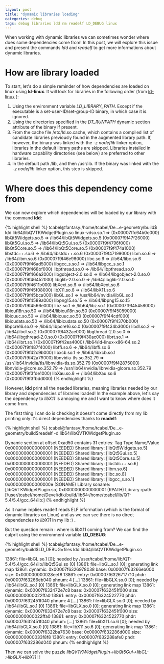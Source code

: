 ```yaml
---
layout: post
title: "dynamic libraries loading"
categories: debug
tags: debug libraries ldd nm readelf LD_DEBUG linux
---
```

When working with dynamic libraries we can sometimes wonder where does some dependencies come from! In this post, we will explore this issue and present the commands *ldd* and *readelf* to get more informations about dynamic libraries.
<!--more-->

# How are library loaded
To start, let's do a simple reminder of how dependencies are loaded on linux using **ld-linux**. It will look for libraries in the following order (from [ld-linux](http://linux.die.net/man/8/ld-linux) ):

 1. Using the environment variable *LD_LIBRARY_PATH*. Except if the executable is a set-user-ID/set-group-ID binary, in which case it is ignored.
 2. Using the directories specified in the *DT_RUNPATH* dynamic section attribute of the binary if present.
 3. From the cache file /etc/ld.so.cache, which contains a compiled list of candidate libraries previously found in the augmented library path. If, however, the binary was linked with the *-z nodeflib* linker option, libraries in the default library paths are skipped. Libraries installed in hardware capability directories (see below) are preferred to other libraries.
 4. In the default path /lib, and then /usr/lib. If the binary was linked with the *-z nodeflib* linker option, this step is skipped.


# Where does this dependency come from
We can now explore which dependencies will be loaded by our library with the command **ldd**:

{% highlight shell %}
tcabel@fantasy:/home/tcabel/De...e-geometry/build$ ldd lib64/libQVTKWidgetPlugin.so
	linux-vdso.so.1 =>  (0x00007ffc64b0c000)
	libQt5Widgets.so.5 => /lib64/libQt5Widgets.so.5 (0x00007f9f47f26000)
	libQt5Gui.so.5 => /lib64/libQt5Gui.so.5 (0x00007f9f4796f000)
	libQt5Core.so.5 => /lib64/libQt5Core.so.5 (0x00007f9f474a1000)
	libstdc++.so.6 => /lib64/libstdc++.so.6 (0x00007f9f47199000)
	libm.so.6 => /lib64/libm.so.6 (0x00007f9f46e96000)
	libc.so.6 => /lib64/libc.so.6 (0x00007f9f46ad5000)
	libgcc_s.so.1 => /lib64/libgcc_s.so.1 (0x00007f9f468bf000)
	libpthread.so.0 => /lib64/libpthread.so.0 (0x00007f9f466a2000)
	libgobject-2.0.so.0 => /lib64/libgobject-2.0.so.0 (0x00007f9f46452000)
	libglib-2.0.so.0 => /lib64/libglib-2.0.so.0 (0x00007f9f4611b000)
	libXext.so.6 => /lib64/libXext.so.6 (0x00007f9f45f08000)
	libX11.so.6 => /lib64/libX11.so.6 (0x00007f9f45bca000)
	libGL.so.1 => /usr/lib64/nvidia/libGL.so.1 (0x00007f9f4589a000)
	libpng15.so.15 => /lib64/libpng15.so.15 (0x00007f9f4566e000)
	libz.so.1 => /lib64/libz.so.1 (0x00007f9f45458000)
	libicui18n.so.50 => /lib64/libicui18n.so.50 (0x00007f9f45059000)
	libicuuc.so.50 => /lib64/libicuuc.so.50 (0x00007f9f44cdf000)
	libicudata.so.50 => /lib64/libicudata.so.50 (0x00007f9f4370b000)
	libpcre16.so.0 => /lib64/libpcre16.so.0 (0x00007f9f434b3000)
	libdl.so.2 => /lib64/libdl.so.2 (0x00007f9f432ae000)
	libgthread-2.0.so.0 => /lib64/libgthread-2.0.so.0 (0x00007f9f430ac000)
	librt.so.1 => /lib64/librt.so.1 (0x00007f9f42ea4000)
	/lib64/ld-linux-x86-64.so.2 (0x00007f9f487f4000)
	libffi.so.6 => /lib64/libffi.so.6 (0x00007f9f42c9b000)
	libxcb.so.1 => /lib64/libxcb.so.1 (0x00007f9f42a79000)
	libnvidia-tls.so.352.79 => /usr/lib64/nvidia/tls/libnvidia-tls.so.352.79 (0x00007f9f42875000)
	libnvidia-glcore.so.352.79 => /usr/lib64/nvidia/libnvidia-glcore.so.352.79 (0x00007f9f3fde1000)
	libXau.so.6 => /lib64/libXau.so.6 (0x00007f9f3fbdd000)
{% endhighlight %}

However, **ldd** print all the needed libraries, meaning libraries needed by our library and dependencies of libraries loaded!
In the example above, let's say the dependency to *libX11* is annoying me and I want to know where does it come from.

The first thing I can do is checking it doesn't come directly from my lib printing only it's direct dependencies thanks to **readelf**:

{% highlight shell %}
tcabel@fantasy:/home/tcabel/De...e-geometry/build$readelf -d lib64/libQVTKWidgetPlugin.so

Dynamic section at offset 0xad50 contains 31 entries:
  Tag        Type                         Name/Value
 0x0000000000000001 (NEEDED)             Shared library: [libQt5Widgets.so.5]
 0x0000000000000001 (NEEDED)             Shared library: [libQt5Gui.so.5]
 0x0000000000000001 (NEEDED)             Shared library: [libQt5Core.so.5]
 0x0000000000000001 (NEEDED)             Shared library: [libstdc++.so.6]
 0x0000000000000001 (NEEDED)             Shared library: [libm.so.6]
 0x0000000000000001 (NEEDED)             Shared library: [libc.so.6]
 0x0000000000000001 (NEEDED)             Shared library: [libgcc_s.so.1]
 0x000000000000000e (SONAME)             Library soname: [libQVTKWidgetPlugin.so]
 0x000000000000000f (RPATH)              Library rpath: [/user/tcabel/home/Devel/dtk/build/lib64:/home/tcabel/lib/QT-5.4/5.4/gcc_64/lib:]
{% endhighlight %}

As it name implies readelf reads ELF information (which is the format of dynamic libraries on Linux) and as we can see there is no direct dependencies to *libX11*  in my lib :) .

But the question remain : where is libX11 coming from? We can find the culprit using the environment variable **LD_DEBUG**:

{% highlight shell %}
tcabel@fantasy:/home/tcabel/De...e-geometry/build$LD_DEBUG=files ldd  lib64/libQVTKWidgetPlugin.so

13861:	file=libGL.so.1 [0];  needed by /user/tcabel/home/lib/QT-5.4/5.4/gcc_64/lib/libQt5Gui.so [0]
     13861:	file=libGL.so.1 [0];  generating link map
     13861:	  dynamic: 0x00007f6326978038  base: 0x00007f63266eb000   size: 0x000000000028eef8
     13861:	    entry: 0x00007f6326717710  phdr: 0x00007f63266eb040  phnum:                  4
[...]
13861:	file=libGLX.so.0 [0];  needed by /lib64/libGL.so.1 [0]
     13861:	file=libGLX.so.0 [0];  generating link map
     13861:	  dynamic: 0x00007f632472e7c8  base: 0x00007f632451f000   size: 0x000000000022ffa0
     13861:	    entry: 0x00007f6324522770  phdr: 0x00007f632451f040  phnum:                  4
[...]
13861:	file=libGLX.so.0 [0];  needed by /lib64/libGL.so.1 [0]
     13861:	file=libGLX.so.0 [0];  generating link map
     13861:	  dynamic: 0x00007f632472e7c8  base: 0x00007f632451f000   size: 0x000000000022ffa0
     13861:	    entry: 0x00007f6324522770  phdr: 0x00007f632451f040  phnum:
[...]
13861:	file=libX11.so.6 [0];  needed by /lib64/libGLX.so.0 [0]
     13861:	file=libX11.so.6 [0];  generating link map
     13861:	  dynamic: 0x00007f6322ba7630  base: 0x00007f632286d000   size: 0x000000000033f8f8
     13861:	    entry: 0x00007f632288afe0  phdr: 0x00007f632286d040  phnum:
{% endhighlight %}

Then we can solve the puzzle *libQVTKWidgetPlugin->libQt5Gui->libGL->libGLX->libX11* !!
